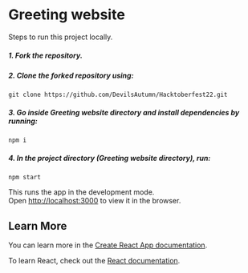 # Greeting website

Steps to run this project locally.

##### 1. Fork the repository.

##### 2. Clone the forked repository using:

`git clone https://github.com/DevilsAutumn/Hacktoberfest22.git`

##### 3. Go inside Greeting website directory and install dependencies by running:

`npm i`

##### 4. In the project directory (Greeting website directory), run:

`npm start`

This runs the app in the development mode.<br />
Open [http://localhost:3000](http://localhost:3000) to view it in the browser.

## Learn More

You can learn more in the [Create React App documentation](https://facebook.github.io/create-react-app/docs/getting-started).

To learn React, check out the [React documentation](https://reactjs.org/).
